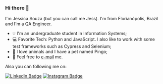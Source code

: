 ### Hi there 👋

I'm Jessica Souza (but you can call me Jess). I'm from Florianópolis, Brazil and I'm a QA Engineer.

* :bulb: I'm an undergraduate student in Information Systems;
* :computer: Favorite Tech: Python and JavaScript. I also like to work with some test frameworks such as Cypress and Selenium;
* :dog: I love animals and I have a pet named Pingo; 
* :email: Feel free to [e-mail](mailto:jessica_schelly@hotmail.com.com) me.

Also you can following me on: 

[![Linkedin Badge](https://img.shields.io/badge/-LinkedIn-blue?style=flat&logo=LinkedIn&logoColor=white)](https://www.linkedin.com/in/jessica-schelly/)
[![Instagram Badge](https://img.shields.io/badge/-Instagram-C13584?style=flat&logo=Instagram&logoColor=white)](https://www.instagram.com/jessicaschelly/)

